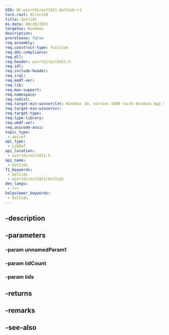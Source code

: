 ```yaml
---
UID: NC:winrtdirect3d11.GetIids~r1
tech.root: direct3d
title: GetIids
ms.date: 09/20/2022
targetos: Windows
description: 
prerelease: false
req.assembly: 
req.construct-type: function
req.ddi-compliance: 
req.dll: 
req.header: winrtdirect3d11.h
req.idl: 
req.include-header: 
req.irql: 
req.kmdf-ver: 
req.lib: 
req.max-support: 
req.namespace: 
req.redist: 
req.target-min-winverclnt: Windows 10, version 1809 (with Windows App SDK 1.0 or later)
req.target-min-winversvr: 
req.target-type: 
req.type-library: 
req.umdf-ver: 
req.unicode-ansi: 
topic_type:
 - apiref
api_type:
 - LibDef
api_location:
 - winrtdirect3d11.h
api_name:
 - GetIids
f1_keywords:
 - GetIids
 - winrtdirect3d11/GetIids
dev_langs:
 - c++
helpviewer_keywords:
 - GetIids
---
```


## -description

## -parameters

### -param unnamedParam1

### -param iidCount

### -param iids

## -returns

## -remarks

## -see-also

